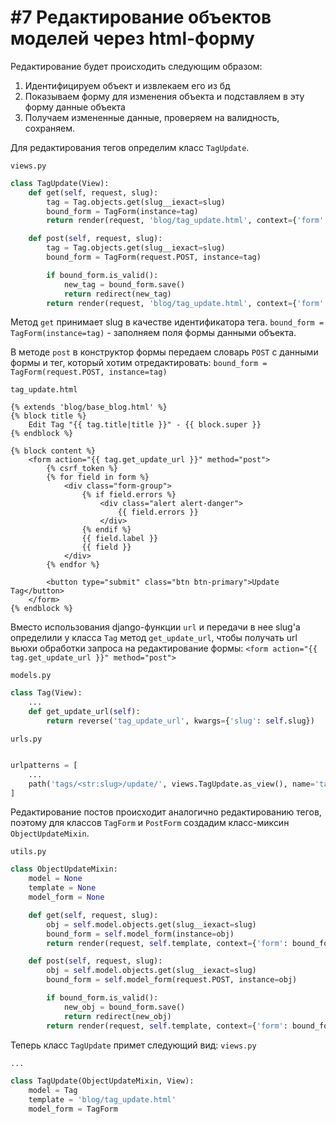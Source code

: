 # #7 Редактирование объектов моделей через html-форму
Редактирование будет происходить следующим образом:
1) Идентифицируем объект и извлекаем его из бд
2) Показываем форму для изменения объекта и подставляем в эту форму данные объекта
3) Получаем измененные данные, проверяем на валидность, сохраняем.

Для редактирования тегов определим класс `TagUpdate`.

`views.py`
```python
class TagUpdate(View):
    def get(self, request, slug):
        tag = Tag.objects.get(slug__iexact=slug)
        bound_form = TagForm(instance=tag)
        return render(request, 'blog/tag_update.html', context={'form': bound_form, 'tag': tag})

    def post(self, request, slug):
        tag = Tag.objects.get(slug__iexact=slug)
        bound_form = TagForm(request.POST, instance=tag)

        if bound_form.is_valid():
            new_tag = bound_form.save()
            return redirect(new_tag)
        return render(request, 'blog/tag_update.html', context={'form': bound_form, 'tag': tag}) 
```
Метод `get` принимает slug в качестве идентификатора тега.
`bound_form = TagForm(instance=tag)` - заполняем поля формы данными объекта.

В методе `post` в конструктор формы передаем словарь `POST` с данными формы и тег, который хотим отредактировать: `bound_form = TagForm(request.POST, instance=tag)`

`tag_update.html`
```django
{% extends 'blog/base_blog.html' %}
{% block title %}
	Edit Tag "{{ tag.title|title }}" - {{ block.super }}
{% endblock %}

{% block content %}
	<form action="{{ tag.get_update_url }}" method="post">
		{% csrf_token %}
		{% for field in form %}
			<div class="form-group">
				{% if field.errors %}
					<div class="alert alert-danger">
						{{ field.errors }}
					</div>
				{% endif %}
				{{ field.label }}
				{{ field }}
			</div>
		{% endfor %}

		<button type="submit" class="btn btn-primary">Update Tag</button>
	</form>
{% endblock %}
```
Вместо использования django-функции `url` и передачи в нее slug'а определили у класса `Tag` метод `get_update_url`, чтобы получать url вьюхи обработки запроса на редактирование формы: `<form action="{{ tag.get_update_url }}" method="post">` 

`models.py`
```python
class Tag(View):
    ...
    def get_update_url(self):
        return reverse('tag_update_url', kwargs={'slug': self.slug})
```

`urls.py`
```python

urlpatterns = [
    ...
    path('tags/<str:slug>/update/', views.TagUpdate.as_view(), name='tag_update_url')
]
```

Редактирование постов происходит аналогично редактированию тегов, поэтому для классов `TagForm` и `PostForm` создадим класс-миксин `ObjectUpdateMixin`.

`utils.py`
```python
class ObjectUpdateMixin:
    model = None
    template = None
    model_form = None

    def get(self, request, slug):
        obj = self.model.objects.get(slug__iexact=slug)
        bound_form = self.model_form(instance=obj)
        return render(request, self.template, context={'form': bound_form, self.model.__name__.lower(): obj})

    def post(self, request, slug):
        obj = self.model.objects.get(slug__iexact=slug)
        bound_form = self.model_form(request.POST, instance=obj)

        if bound_form.is_valid():
            new_obj = bound_form.save()
            return redirect(new_obj)
        return render(request, self.template, context={'form': bound_form, self.model.__name__.lower(): obj})
```

Теперь класс `TagUpdate` примет следующий вид:
`views.py`
```python
...

class TagUpdate(ObjectUpdateMixin, View):
    model = Tag
    template = 'blog/tag_update.html'
    model_form = TagForm
```